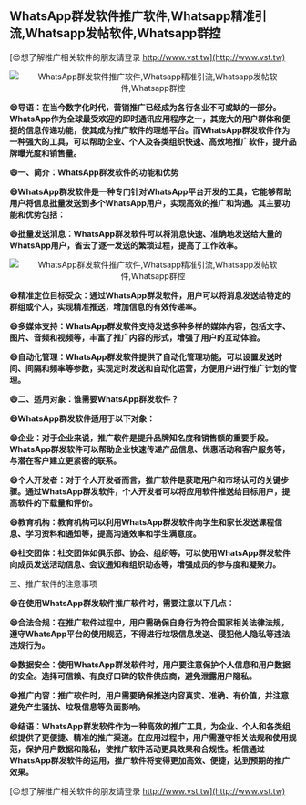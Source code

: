 ## **WhatsApp群发软件推广软件,Whatsapp精准引流,Whatsapp发帖软件,Whatsapp群控**

[😍想了解推广相关软件的朋友请登录 http://www.vst.tw](http://www.vst.tw)

 <center><img src="https://vst.tw/MP4/tuiguang/png/5.png" alt="WhatsApp群发软件推广软件,Whatsapp精准引流,Whatsapp发帖软件,Whatsapp群控"></center>

**😄导语：在当今数字化时代，营销推广已经成为各行各业不可或缺的一部分。WhatsApp作为全球最受欢迎的即时通讯应用程序之一，其庞大的用户群体和便捷的信息传递功能，使其成为推广软件的理想平台。而WhatsApp群发软件作为一种强大的工具，可以帮助企业、个人及各类组织快速、高效地推广软件，提升品牌曝光度和销售量。**

**😄一、简介：WhatsApp群发软件的功能和优势**

**😄WhatsApp群发软件是一种专门针对WhatsApp平台开发的工具，它能够帮助用户将信息批量发送到多个WhatsApp用户，实现高效的推广和沟通。其主要功能和优势包括：**

**😄批量发送消息：WhatsApp群发软件可以将消息快速、准确地发送给大量的WhatsApp用户，省去了逐一发送的繁琐过程，提高了工作效率。**

 <center><img src="https://vst.tw/MP4/tuiguang/png/6.png" alt="WhatsApp群发软件推广软件,Whatsapp精准引流,Whatsapp发帖软件,Whatsapp群控"></center>

**😄精准定位目标受众：通过WhatsApp群发软件，用户可以将消息发送给特定的群组或个人，实现精准推送，增加信息的有效传递率。**

**😄多媒体支持：WhatsApp群发软件支持发送多种多样的媒体内容，包括文字、图片、音频和视频等，丰富了推广内容的形式，增强了用户的互动体验。**

**😄自动化管理：WhatsApp群发软件提供了自动化管理功能，可以设置发送时间、间隔和频率等参数，实现定时发送和自动化运营，方便用户进行推广计划的管理。**

**😄二、适用对象：谁需要WhatsApp群发软件？**

**😄WhatsApp群发软件适用于以下对象：**

**😄企业：对于企业来说，推广软件是提升品牌知名度和销售额的重要手段。WhatsApp群发软件可以帮助企业快速传递产品信息、优惠活动和客户服务等，与潜在客户建立更紧密的联系。**

**😄个人开发者：对于个人开发者而言，推广软件是获取用户和市场认可的关键步骤。通过WhatsApp群发软件，个人开发者可以将应用软件推送给目标用户，提高软件的下载量和评价。**

**😄教育机构：教育机构可以利用WhatsApp群发软件向学生和家长发送课程信息、学习资料和通知等，提高沟通效率和学生满意度。**

**😄社交团体：社交团体如俱乐部、协会、组织等，可以使用WhatsApp群发软件向成员发送活动信息、会议通知和组织动态等，增强成员的参与度和凝聚力。**

三、推广软件的注意事项

**😄在使用WhatsApp群发软件推广软件时，需要注意以下几点：**

**😄合法合规：在推广软件过程中，用户需确保自身行为符合国家相关法律法规，遵守WhatsApp平台的使用规范，不得进行垃圾信息发送、侵犯他人隐私等违法违规行为。**

**😄数据安全：使用WhatsApp群发软件时，用户要注意保护个人信息和用户数据的安全。选择可信赖、有良好口碑的软件供应商，避免泄露用户隐私。**

**😄推广内容：推广软件时，用户需要确保推送内容真实、准确、有价值，并注意避免产生骚扰、垃圾信息等负面影响。**

**😄结语：WhatsApp群发软件作为一种高效的推广工具，为企业、个人和各类组织提供了更便捷、精准的推广渠道。在应用过程中，用户需遵守相关法规和使用规范，保护用户数据和隐私，使推广软件活动更具效果和合规性。相信通过WhatsApp群发软件的运用，推广软件将变得更加高效、便捷，达到预期的推广效果。**

[😍想了解推广相关软件的朋友请登录 http://www.vst.tw](http://www.vst.tw)



